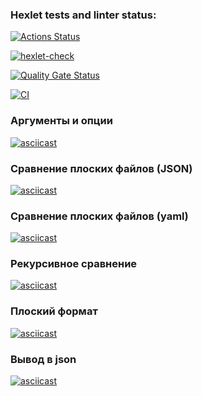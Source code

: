 ### Hexlet tests and linter status:
[![Actions Status](https://github.com/Liudmila198/frontend-project-46/actions/workflows/hexlet-check.yml/badge.svg)](https://github.com/Liudmila198/frontend-project-46/actions)

[![hexlet-check](https://github.com/Liudmila198/frontend-project-46/actions/workflows/hexlet-check.yml/badge.svg)](https://github.com/Liudmila198/frontend-project-46/actions/workflows/hexlet-check.yml)

[![Quality Gate Status](https://sonarcloud.io/api/project_badges/measure?project=Liudmila198_frontend-project-46&metric=alert_status)](https://sonarcloud.io/summary/new_code?id=Liudmila198_frontend-project-46)

[![CI](https://github.com/Liudmila198/frontend-project-46/actions/workflows/build.yml/badge.svg)](https://github.com/Liudmila198/frontend-project-46/actions/workflows/build.yml)

### Аргументы и опции
[![asciicast](https://asciinema.org/a/IZFXJoayCKRV827p4baxtX9vd.svg)](https://asciinema.org/a/IZFXJoayCKRV827p4baxtX9vd)

### Сравнение плоских файлов (JSON)
[![asciicast](https://asciinema.org/a/7oYy0VgnY1lFrXj0Qfwa0CQKg.svg)](https://asciinema.org/a/7oYy0VgnY1lFrXj0Qfwa0CQKg)

### Сравнение плоских файлов (yaml)
[![asciicast](https://asciinema.org/a/wjyEZROebkPc2SpZFTF4Hon8q.svg)](https://asciinema.org/a/wjyEZROebkPc2SpZFTF4Hon8q)

### Рекурсивное сравнение
[![asciicast](https://asciinema.org/a/MWLIqIzgRxQj3AXTlC0HpQ3GV.svg)](https://asciinema.org/a/MWLIqIzgRxQj3AXTlC0HpQ3GV)

### Плоский формат
[![asciicast](https://asciinema.org/a/Dw4hNHIyRmhM69VElyl8EshS5.svg)](https://asciinema.org/a/Dw4hNHIyRmhM69VElyl8EshS5)

### Вывод в json
[![asciicast](https://asciinema.org/a/m9aEX2Xw2ALSQlfxIyVy7tu1N.svg)](https://asciinema.org/a/m9aEX2Xw2ALSQlfxIyVy7tu1N)